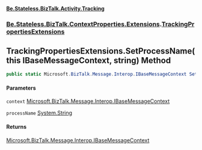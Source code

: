 #### [Be.Stateless.BizTalk.Activity.Tracking](README.md 'README')
### [Be.Stateless.BizTalk.ContextProperties.Extensions](Be.Stateless.BizTalk.ContextProperties.Extensions.md 'Be.Stateless.BizTalk.ContextProperties.Extensions').[TrackingPropertiesExtensions](TrackingPropertiesExtensions.md 'Be.Stateless.BizTalk.ContextProperties.Extensions.TrackingPropertiesExtensions')

## TrackingPropertiesExtensions.SetProcessName(this IBaseMessageContext, string) Method

```csharp
public static Microsoft.BizTalk.Message.Interop.IBaseMessageContext SetProcessName(this Microsoft.BizTalk.Message.Interop.IBaseMessageContext context, string processName);
```
#### Parameters

<a name='Be.Stateless.BizTalk.ContextProperties.Extensions.TrackingPropertiesExtensions.SetProcessName(thisMicrosoft.BizTalk.Message.Interop.IBaseMessageContext,string).context'></a>

`context` [Microsoft.BizTalk.Message.Interop.IBaseMessageContext](https://docs.microsoft.com/en-us/dotnet/api/Microsoft.BizTalk.Message.Interop.IBaseMessageContext 'Microsoft.BizTalk.Message.Interop.IBaseMessageContext')

<a name='Be.Stateless.BizTalk.ContextProperties.Extensions.TrackingPropertiesExtensions.SetProcessName(thisMicrosoft.BizTalk.Message.Interop.IBaseMessageContext,string).processName'></a>

`processName` [System.String](https://docs.microsoft.com/en-us/dotnet/api/System.String 'System.String')

#### Returns
[Microsoft.BizTalk.Message.Interop.IBaseMessageContext](https://docs.microsoft.com/en-us/dotnet/api/Microsoft.BizTalk.Message.Interop.IBaseMessageContext 'Microsoft.BizTalk.Message.Interop.IBaseMessageContext')